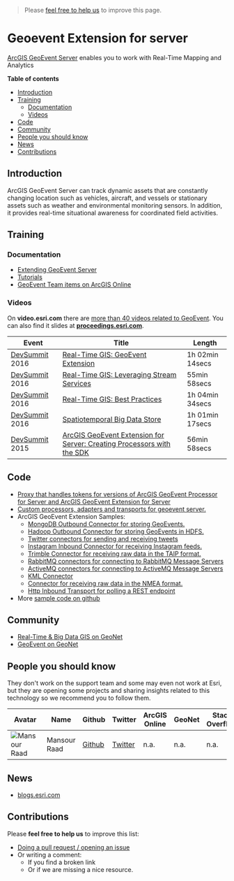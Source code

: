 > Please [feel free to help us](#contributions) to improve this page.

# Geoevent Extension for server
[ArcGIS GeoEvent Server](http://www.esri.com/arcgis/products/geoevent-server)
enables you to work with Real-Time Mapping and Analytics


<!-- START doctoc generated TOC please keep comment here to allow auto update -->
<!-- DON'T EDIT THIS SECTION, INSTEAD RE-RUN doctoc TO UPDATE -->
**Table of contents**

- [Introduction](#introduction)
- [Training](#training)
  - [Documentation](#documentation)
  - [Videos](#videos)
- [Code](#code)
- [Community](#community)
- [People you should know](#people-you-should-know)
- [News](#news)
- [Contributions](#contributions)

<!-- END doctoc generated TOC please keep comment here to allow auto update -->

## Introduction
ArcGIS GeoEvent Server can track dynamic assets that are constantly changing
location such as vehicles, aircraft, and vessels or stationary assets such as
weather and environmental monitoring sensors. In addition, it provides real-time
situational awareness for coordinated field activities.

## Training
### Documentation

* [Extending GeoEvent Server](http://server.arcgis.com/en/geoevent/latest/administer/extending-geoevent-server.htm)
* [Tutorials](http://www.arcgis.com/home/search.html?q=tutorial%20owner%3AGeoEventTeam&t=content)
* [GeoEvent Team items on ArcGIS Online](http://www.arcgis.com/home/search.html?q=owner%3AGeoEventTeam&t=content&focus=all)

### Videos
On **video.esri.com** there are [more than 40 videos related to GeoEvent](http://www.esri.com/videos/search?q=geoevent#?sortby=recent&channels=esri,Events,ArcGIS,Industries,ArcGIS,esri). You can also find it slides at [**proceedings.esri.com**](https://www.google.es/webhp?sourceid=chrome-instant&ion=1&espv=2&ie=UTF-8#q=geoevent+site:proceedings.esri.com).


|Event|Title|Length|
|---|---|---|
|[DevSummit](http://www.esri.com/events/devsummit) 2016|[Real-Time GIS: GeoEvent Extension](http://www.esri.com/videos/watch?videoid=5019&channelid=LegacyVideo&isLegacy=true&title=real-time-gis:-geoevent-extension)|1h 02min 14secs
|[DevSummit](http://www.esri.com/events/devsummit) 2016|[Real-Time GIS: Leveraging Stream Services](http://www.esri.com/videos/watch?videoid=5021&channelid=LegacyVideo&isLegacy=true&title=real-time-gis:-leveraging-stream-services)|55min 58secs
|[DevSummit](http://www.esri.com/events/devsummit) 2016|[Real-Time GIS: Best Practices](http://www.esri.com/videos/watch?videoid=4361&isLegacy=true&title=arcgis-geoevent-extension-for-server-creating-processors-with-the-sdk)|1h 04min 34secs
|[DevSummit](http://www.esri.com/events/devsummit) 2016|[Spatiotemporal Big Data Store](http://www.esri.com/videos/watch?videoid=5080&channelid=LegacyVideo&isLegacy=true&title=spatiotemporal-big-data-store)|1h 01min 17secs
|[DevSummit](http://www.esri.com/events/devsummit) 2015|[ArcGIS GeoEvent Extension for Server: Creating Processors with the SDK](http://www.esri.com/videos/watch?videoid=4361&isLegacy=true&title=arcgis-geoevent-extension-for-server-creating-processors-with-the-sdk)|56min 58secs

## Code
* [Proxy that handles tokens for versions of ArcGIS GeoEvent Processor for Server and ArcGIS GeoEvent Extension for Server](https://github.com/Esri/geoevent-datastore-proxy)
* [Custom processors, adapters and transports for geoevent server.](https://github.com/Esri/solutions-geoevent-java)
* ArcGIS GeoEvent Extension Samples:
  * [MongoDB Outbound Connector for storing GeoEvents.](https://github.com/Esri/mongodb-for-geoevent)
  * [Hadoop Outbound Connector for storing GeoEvents in HDFS.](https://github.com/Esri/hadoop-for-geoevent)
  * [Twitter connectors for sending and receiving tweets](https://github.com/Esri/twitter-for-geoevent)
  * [Instagram Inbound Connector for receiving Instagram feeds.](https://github.com/Esri/instagram-for-geoevent)
  * [Trimble Connector for receiving raw data in the TAIP format.](https://github.com/Esri/trimble-for-geoevent)
  * [RabbitMQ connectors for connecting to RabbitMQ Message Servers](https://github.com/Esri/rabbitmq-for-geoevent)
  * [ActiveMQ connectors for connecting to ActiveMQ Message Servers](https://github.com/Esri/activemq-for-geoevent)
  * [KML Connector](https://github.com/Esri/kml-for-geoevent)
  * [Connector for receiving raw data in the NMEA format.](https://github.com/Esri/nmea-for-geoevent)
  * [Http Inbound Transport for polling a REST endpoint](https://github.com/Esri/httpPoll-for-geoevent)
* More [sample code on github](https://github.com/Esri?utf8=%E2%9C%93&q=geoev)

## Community
* [Real-Time & Big Data GIS on GeoNet](https://geonet.esri.com/groups/real-time-gis)
* [GeoEvent on GeoNet](https://geonet.esri.com/community/gis/enterprise-gis/geoevent)

## People you should know
They don't work on the support team and some may even not work at Esri,
but they are opening some projects and sharing insights related to this
technology so we recommend you to follow them.

|Avatar|Name|Github|Twitter|ArcGIS Online|GeoNet|Stack Overflow|
|---|---|---|---|---|---|---|
|![Mansour Raad](https://avatars2.githubusercontent.com/u/984730?v=3&s=50)|Mansour Raad|[Github](https://github.com/mraad)|[Twitter](mraad)|n.a.|n.a.|n.a.|

## News
* [blogs.esri.com](https://www.esri.com/search?filter=Blogs&q=geoevent&search=Search)

## Contributions
Please **feel free to help us** to improve this list:

* [Doing a pull request / opening an issue](https://github.com/hhkaos/awesome-arcgis#contributions)
* Or writing a comment:
  * If you find a broken link
  * Or if we are missing a nice resource.
